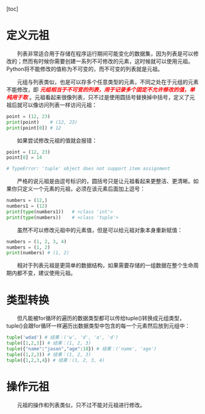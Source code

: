 [toc]

# 定义元祖

&emsp;&emsp;列表非常适合用于存储在程序运行期间可能变化的数据集，因为列表是可以修改的；然而有时候你需要创建一系列不可修改的元素，这时候就可以使用元祖。Python将不能修改的值称为不可变的，而不可变的列表就是元祖。

&emsp;&emsp;元组与列表类似，也是可以存多个任意类型的元素，不同之处在于元组的元素不能修改，即<font color=red> *__元组相当于不可变的列表，用于记录多个固定不允许修改的值，单纯用于取__* </font>。元祖看起来很像列表，只不过是使用圆括号替换掉中括号，定义了元祖后就可以像访问列表一样访问元祖：

```python
point = (12, 23)
print(point)    # (12, 23)
print(point[0]) # 12
```

&emsp;&emsp;如果尝试修改元祖的值就会报错：

```python
point = (12, 23)
point[0] = 14

# TypeError: 'tuple' object does not support item assignment
```

&emsp;&emsp;严格的说元祖是由逗号标识的，圆括号只是让元祖看起来更整洁、更清晰。如果你只定义一个元素的元祖，必须在该元素后面加上逗号：

```python
numbers = (12,)
numbers1 = (12)
print(type(numbers1))   # <class 'int'>
print(type(numbers))    # <class 'tuple'>
```

&emsp;&emsp;虽然不可以修改元祖中的元素值，但是可以给元祖对象本身重新赋值：

```python
numbers = (1, 2, 3, 4)
numbers = (1, 2)
print(numbers) # (1, 2)
```

&emsp;&emsp;相对于列表元祖是更简单的数据结构，如果需要存储的一组数据在整个生命周期内都不变，建议使用元祖。

# 类型转换

&emsp;&emsp;但凡能被for循环的遍历的数据类型都可以传给tuple()转换成元组类型，tuple()会跟for循环一样遍历出数据类型中包含的每一个元素然后放到元组中：

```python
tuple('wdad') # 结果：('w', 'd', 'a', 'd') 
tuple([1,2,3]) # 结果：(1, 2, 3)
tuple({"name":"jason","age":18}) # 结果：('name', 'age')
tuple((1,2,3)) # 结果：(1, 2, 3)
tuple({1,2,3,4}) # 结果：(1, 2, 3, 4)
```

# 操作元祖

&emsp;&emsp;元祖的操作和列表类似，只不过不能对元祖进行修改。 